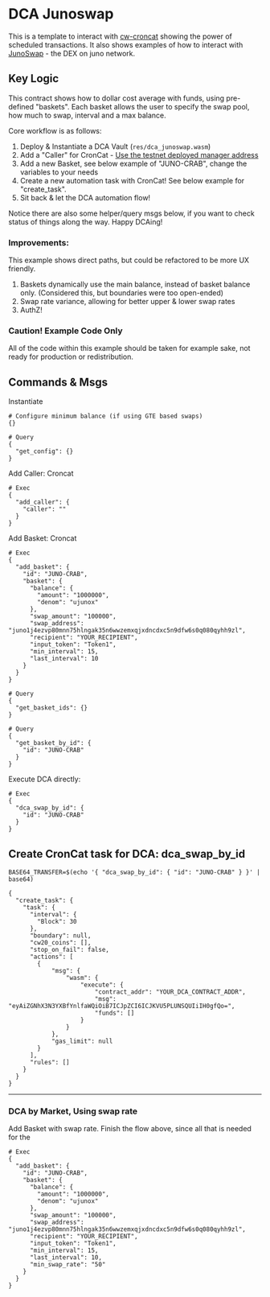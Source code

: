 # DCA Junoswap

This is a template to interact with [cw-croncat](https://github.com/CronCats/cw-croncat) showing the power of scheduled transactions.
It also shows examples of how to interact with [JunoSwap](https://www.junoswap.com/) - the DEX on juno network.

## Key Logic

This contract shows how to dollar cost average with funds, using pre-defined "baskets". Each basket allows the user to specify the swap pool, how much to swap, interval and a max balance.

Core workflow is as follows:

  1. Deploy & Instantiate a DCA Vault (`res/dca_junoswap.wasm`)
  2. Add a "Caller" for CronCat - [Use the testnet deployed manager address](https://docs.cron.cat/docs/deployed-contracts/#manager)
  3. Add a new Basket, see below example of "JUNO-CRAB", change the variables to your needs
  4. Create a new automation task with CronCat! See below example for "create_task".
  5. Sit back & let the DCA automation flow!

Notice there are also some helper/query msgs below, if you want to check status of things along the way. Happy DCAing!

### Improvements:

This example shows direct paths, but could be refactored to be more UX friendly. 

1. Baskets dynamically use the main balance, instead of basket balance only. (Considered this, but boundaries were too open-ended)
2. Swap rate variance, allowing for better upper & lower swap rates
3. AuthZ!

### Caution! Example Code Only

All of the code within this example should be taken for example sake, not ready for production or redistribution.

## Commands & Msgs

Instantiate

```
# Configure minimum balance (if using GTE based swaps)
{}
```

```
# Query
{
  "get_config": {}
}
```

Add Caller: Croncat

```
# Exec
{
  "add_caller": {
    "caller": ""
  }
}
```

Add Basket: Croncat

```
# Exec
{
  "add_basket": {
    "id": "JUNO-CRAB",
    "basket": {
      "balance": {
        "amount": "1000000",
        "denom": "ujunox"
      },
      "swap_amount": "100000",
      "swap_address": "juno1j4ezvp80mnn75hlngak35n6wwzemxqjxdncdxc5n9dfw6s0q080qyhh9zl",
      "recipient": "YOUR_RECIPIENT",
      "input_token": "Token1",
      "min_interval": 15,
      "last_interval": 10
    }
  }
}
```

```
# Query
{
  "get_basket_ids": {}
}
```

```
# Query
{
  "get_basket_by_id": {
    "id": "JUNO-CRAB"
  }
}
```


Execute DCA directly:

```
# Exec
{
  "dca_swap_by_id": {
    "id": "JUNO-CRAB"
  }
}
```

## Create CronCat task for DCA: dca_swap_by_id

```
BASE64_TRANSFER=$(echo '{ "dca_swap_by_id": { "id": "JUNO-CRAB" } }' | base64)

{
  "create_task": {
    "task": {
      "interval": {
        "Block": 30
      },
      "boundary": null,
      "cw20_coins": [],
      "stop_on_fail": false,
      "actions": [
        {
            "msg": {
                "wasm": {
                    "execute": {
                        "contract_addr": "YOUR_DCA_CONTRACT_ADDR",
                        "msg": "eyAiZGNhX3N3YXBfYnlfaWQiOiB7ICJpZCI6ICJKVU5PLUNSQUIiIH0gfQo=",
                        "funds": []
                    }
                }
            },
            "gas_limit": null
        }
      ],
      "rules": []
    }
  }
}
```

----

### DCA by Market, Using swap rate


Add Basket with swap rate. 
Finish the flow above, since all that  is needed for the

```
# Exec
{
  "add_basket": {
    "id": "JUNO-CRAB",
    "basket": {
      "balance": {
        "amount": "1000000",
        "denom": "ujunox"
      },
      "swap_amount": "100000",
      "swap_address": "juno1j4ezvp80mnn75hlngak35n6wwzemxqjxdncdxc5n9dfw6s0q080qyhh9zl",
      "recipient": "YOUR_RECIPIENT",
      "input_token": "Token1",
      "min_interval": 15,
      "last_interval": 10,
      "min_swap_rate": "50"
    }
  }
}
```
